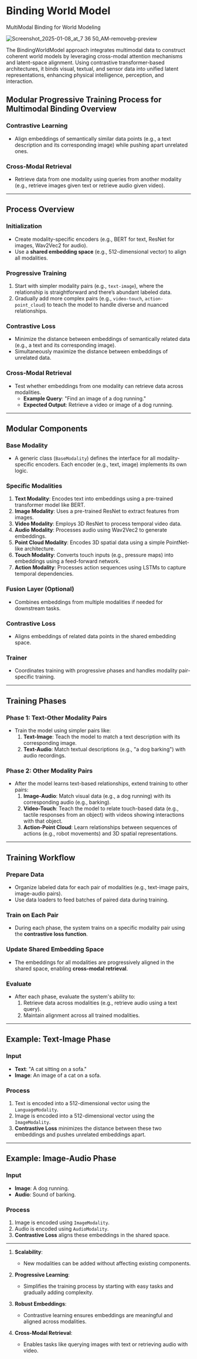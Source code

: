 # Binding World Model
MultiModal Binding for World Modeling

![Screenshot_2025-01-08_at_7 36 50_AM-removebg-preview](https://github.com/user-attachments/assets/42b0dbb8-8ffb-4a25-87d5-37d6025cecf8)


The BindingWorldModel approach integrates multimodal data to construct coherent world models by leveraging cross-modal attention mechanisms and latent-space alignment. Using contrastive transformer-based architectures, it binds visual, textual, and sensor data into unified latent representations,  enhancing physical intelligence, perception, and interaction. 


## Modular Progressive Training Process for Multimodal Binding Overview


### Contrastive Learning
- Align embeddings of semantically similar data points (e.g., a text description and its corresponding image) while pushing apart unrelated ones.

### Cross-Modal Retrieval
- Retrieve data from one modality using queries from another modality (e.g., retrieve images given text or retrieve audio given video).

---

## Process Overview

### Initialization
- Create modality-specific encoders (e.g., BERT for text, ResNet for images, Wav2Vec2 for audio).
- Use a **shared embedding space** (e.g., 512-dimensional vector) to align all modalities.

### Progressive Training
1. Start with simpler modality pairs (e.g., `text-image`), where the relationship is straightforward and there’s abundant labeled data.
2. Gradually add more complex pairs (e.g., `video-touch`, `action-point_cloud`) to teach the model to handle diverse and nuanced relationships.

### Contrastive Loss
- Minimize the distance between embeddings of semantically related data (e.g., a text and its corresponding image).
- Simultaneously maximize the distance between embeddings of unrelated data.

### Cross-Modal Retrieval
- Test whether embeddings from one modality can retrieve data across modalities. 
  - **Example Query**: "Find an image of a dog running."
  - **Expected Output**: Retrieve a video or image of a dog running.

---

## Modular Components

### Base Modality
- A generic class (`BaseModality`) defines the interface for all modality-specific encoders. Each encoder (e.g., text, image) implements its own logic.

### Specific Modalities
1. **Text Modality**: Encodes text into embeddings using a pre-trained transformer model like BERT.
2. **Image Modality**: Uses a pre-trained ResNet to extract features from images.
3. **Video Modality**: Employs 3D ResNet to process temporal video data.
4. **Audio Modality**: Processes audio using Wav2Vec2 to generate embeddings.
5. **Point Cloud Modality**: Encodes 3D spatial data using a simple PointNet-like architecture.
6. **Touch Modality**: Converts touch inputs (e.g., pressure maps) into embeddings using a feed-forward network.
7. **Action Modality**: Processes action sequences using LSTMs to capture temporal dependencies.

### Fusion Layer (Optional)
- Combines embeddings from multiple modalities if needed for downstream tasks.

### Contrastive Loss
- Aligns embeddings of related data points in the shared embedding space.

### Trainer
- Coordinates training with progressive phases and handles modality pair-specific training.

---

## Training Phases

### Phase 1: Text-Other Modality Pairs
- Train the model using simpler pairs like:
  1. **Text-Image**: Teach the model to match a text description with its corresponding image.
  2. **Text-Audio**: Match textual descriptions (e.g., "a dog barking") with audio recordings.

### Phase 2: Other Modality Pairs
- After the model learns text-based relationships, extend training to other pairs:
  1. **Image-Audio**: Match visual data (e.g., a dog running) with its corresponding audio (e.g., barking).
  2. **Video-Touch**: Teach the model to relate touch-based data (e.g., tactile responses from an object) with videos showing interactions with that object.
  3. **Action-Point Cloud**: Learn relationships between sequences of actions (e.g., robot movements) and 3D spatial representations.

---

## Training Workflow

### Prepare Data
- Organize labeled data for each pair of modalities (e.g., text-image pairs, image-audio pairs).
- Use data loaders to feed batches of paired data during training.

### Train on Each Pair
- During each phase, the system trains on a specific modality pair using the **contrastive loss function**.

### Update Shared Embedding Space
- The embeddings for all modalities are progressively aligned in the shared space, enabling **cross-modal retrieval**.

### Evaluate
- After each phase, evaluate the system's ability to:
  1. Retrieve data across modalities (e.g., retrieve audio using a text query).
  2. Maintain alignment across all trained modalities.

---

## Example: Text-Image Phase

### Input
- **Text**: "A cat sitting on a sofa."
- **Image**: An image of a cat on a sofa.

### Process
1. Text is encoded into a 512-dimensional vector using the `LanguageModality`.
2. Image is encoded into a 512-dimensional vector using the `ImageModality`.
3. **Contrastive Loss** minimizes the distance between these two embeddings and pushes unrelated embeddings apart.

---

## Example: Image-Audio Phase

### Input
- **Image**: A dog running.
- **Audio**: Sound of barking.

### Process
1. Image is encoded using `ImageModality`.
2. Audio is encoded using `AudioModality`.
3. **Contrastive Loss** aligns these embeddings in the shared space.

---

1. **Scalability**:
   - New modalities can be added without affecting existing components.

2. **Progressive Learning**:
   - Simplifies the training process by starting with easy tasks and gradually adding complexity.

3. **Robust Embeddings**:
   - Contrastive learning ensures embeddings are meaningful and aligned across modalities.

4. **Cross-Modal Retrieval**:
   - Enables tasks like querying images with text or retrieving audio with video.
